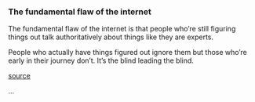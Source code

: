 ### The fundamental flaw of the internet

The fundamental flaw of the internet is that people who’re still figuring things out talk authoritatively about things like they are experts.

People who actually have things figured out ignore them but those who’re early in their journey don’t. It’s the blind leading the blind.

[source](https://mas.to/@carnage4life/109964552578656350)

…

